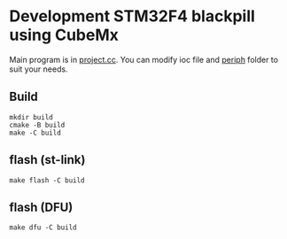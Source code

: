 # Development STM32F4 blackpill using CubeMx

Main program is in [project.cc](Project/project.cc).
You can modify ioc file and [periph](Project/periph) folder to suit your needs.

## Build
````
mkdir build
cmake -B build
make -C build
````

## flash (st-link)
````
make flash -C build
````

## flash (DFU)
````
make dfu -C build
````